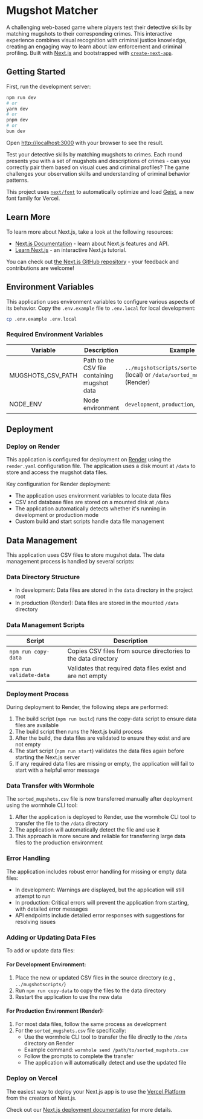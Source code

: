 # Mugshot Matcher

A challenging web-based game where players test their detective skills by matching mugshots to their corresponding crimes. This interactive experience combines visual recognition with criminal justice knowledge, creating an engaging way to learn about law enforcement and criminal profiling. Built with [Next.js](https://nextjs.org) and bootstrapped with [`create-next-app`](https://nextjs.org/docs/app/api-reference/cli/create-next-app).

## Getting Started

First, run the development server:

```bash
npm run dev
# or
yarn dev
# or
pnpm dev
# or
bun dev
```

Open [http://localhost:3000](http://localhost:3000) with your browser to see the result.

Test your detective skills by matching mugshots to crimes. Each round presents you with a set of mugshots and descriptions of crimes - can you correctly pair them based on visual cues and criminal profiles? The game challenges your observation skills and understanding of criminal behavior patterns.

This project uses [`next/font`](https://nextjs.org/docs/app/building-your-application/optimizing/fonts) to automatically optimize and load [Geist](https://vercel.com/font), a new font family for Vercel.

## Learn More

To learn more about Next.js, take a look at the following resources:

- [Next.js Documentation](https://nextjs.org/docs) - learn about Next.js features and API.
- [Learn Next.js](https://nextjs.org/learn) - an interactive Next.js tutorial.

You can check out [the Next.js GitHub repository](https://github.com/vercel/next.js) - your feedback and contributions are welcome!

## Environment Variables

This application uses environment variables to configure various aspects of its behavior. Copy the `.env.example` file to `.env.local` for local development:

```bash
cp .env.example .env.local
```

### Required Environment Variables

| Variable | Description | Example |
|----------|-------------|---------|
| MUGSHOTS_CSV_PATH | Path to the CSV file containing mugshot data | `../mugshotscripts/sorted_mugshots.csv` (local) or `/data/sorted_mugshots.csv` (Render) |
| NODE_ENV | Node environment | `development`, `production`, or `test` |

## Deployment

### Deploy on Render

This application is configured for deployment on [Render](https://render.com) using the `render.yaml` configuration file. The application uses a disk mount at `/data` to store and access the mugshot data files.

Key configuration for Render deployment:
- The application uses environment variables to locate data files
- CSV and database files are stored on a mounted disk at `/data`
- The application automatically detects whether it's running in development or production mode
- Custom build and start scripts handle data file management

## Data Management

This application uses CSV files to store mugshot data. The data management process is handled by several scripts:

### Data Directory Structure

- In development: Data files are stored in the `data` directory in the project root
- In production (Render): Data files are stored in the mounted `/data` directory

### Data Management Scripts

| Script | Description |
|--------|-------------|
| `npm run copy-data` | Copies CSV files from source directories to the data directory |
| `npm run validate-data` | Validates that required data files exist and are not empty |

### Deployment Process

During deployment to Render, the following steps are performed:

1. The build script (`npm run build`) runs the copy-data script to ensure data files are available
2. The build script then runs the Next.js build process
3. After the build, the data files are validated to ensure they exist and are not empty
4. The start script (`npm run start`) validates the data files again before starting the Next.js server
5. If any required data files are missing or empty, the application will fail to start with a helpful error message

### Data Transfer with Wormhole

The `sorted_mugshots.csv` file is now transferred manually after deployment using the wormhole CLI tool:

1. After the application is deployed to Render, use the wormhole CLI tool to transfer the file to the `/data` directory
2. The application will automatically detect the file and use it
3. This approach is more secure and reliable for transferring large data files to the production environment

### Error Handling

The application includes robust error handling for missing or empty data files:

- In development: Warnings are displayed, but the application will still attempt to run
- In production: Critical errors will prevent the application from starting, with detailed error messages
- API endpoints include detailed error responses with suggestions for resolving issues

### Adding or Updating Data Files

To add or update data files:

#### For Development Environment:
1. Place the new or updated CSV files in the source directory (e.g., `../mugshotscripts/`)
2. Run `npm run copy-data` to copy the files to the data directory
3. Restart the application to use the new data

#### For Production Environment (Render):
1. For most data files, follow the same process as development
2. For the `sorted_mugshots.csv` file specifically:
   - Use the wormhole CLI tool to transfer the file directly to the `/data` directory on Render
   - Example command: `wormhole send /path/to/sorted_mugshots.csv`
   - Follow the prompts to complete the transfer
   - The application will automatically detect and use the updated file

### Deploy on Vercel

The easiest way to deploy your Next.js app is to use the [Vercel Platform](https://vercel.com/new?utm_medium=default-template&filter=next.js&utm_source=create-next-app&utm_campaign=create-next-app-readme) from the creators of Next.js.

Check out our [Next.js deployment documentation](https://nextjs.org/docs/app/building-your-application/deploying) for more details.

